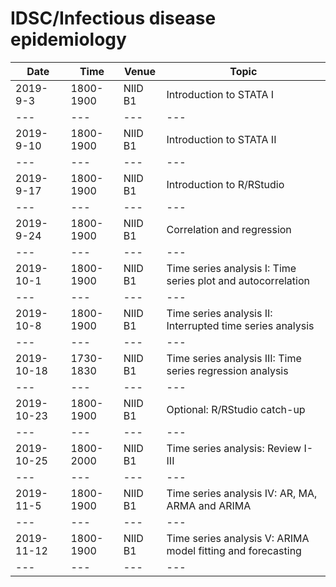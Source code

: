 # IDSC/Infectious disease epidemiology 

| Date | Time | Venue | Topic |
| --- | --- | --- | --- |
|2019-9-3	| 1800-1900	| NIID B1	| Introduction to STATA I |
| --- | --- | --- | --- |
|2019-9-10 | 1800-1900 | NIID B1 | Introduction to STATA II |
| --- | --- | --- | --- |
| 2019-9-17 | 1800-1900	| NIID B1	| Introduction to R/RStudio |
| --- | --- | --- | --- |
| 2019-9-24 | 1800-1900	| NIID B1	| Correlation and regression |
| --- | --- | --- | --- |
| 2019-10-1 | 1800-1900	| NIID B1	| Time series analysis I: Time series plot and autocorrelation |
| --- | --- | --- | --- |
| 2019-10-8 | 1800-1900	| NIID B1	| Time series analysis II: Interrupted time series analysis |
| --- | --- | --- | --- |
| 2019-10-18 | 1730-1830 | NIID B1 |Time series analysis III: Time series regression analysis |
| --- | --- | --- | --- |
| 2019-10-23 | 1800-1900 | NIID B1 | Optional: R/RStudio catch-up |
| --- | --- | --- | --- |
| 2019-10-25 | 1800-2000 | NIID B1 | Time series analysis: Review I-III |
| --- | --- | --- | --- |
| 2019-11-5 | 1800-1900	| NIID B1	| Time series analysis IV: AR, MA, ARMA and ARIMA |
| --- | --- | --- | --- |
|2019-11-12 | 1800-1900 | NIID B1	| Time series analysis V: ARIMA model fitting and forecasting |
| --- | --- | --- | --- |

